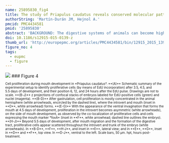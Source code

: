 ```yaml
---
name: 25895830_fig4
title: The study of Priapulus caudatus reveals conserved molecular patterning underlying different gut morphogenesis in the Ecdysozoa.
authorString: 'Martín-Durán JM, Hejnol A.'
pmcid: PMC4434581
pmid: '25895830'
abstract: 'BACKGROUND: The digestive systems of animals can become highly specialized in response to their exploration and occupation of new ecological niches. Although studies on different animals have revealed commonalities in gut formation, the model systems Caenorhabditis elegans and Drosophila melanogaster, which belong to the invertebrate group Ecdysozoa, exhibit remarkable deviations in how their intestines develop. Their morphological and developmental idiosyncrasies have hindered reconstructions of ancestral gut characters for the Ecdysozoa, and limit comparisons with vertebrate models. In this respect, the phylogenetic position, and slow evolving morphological and molecular characters of marine priapulid worms advance them as a key group to decipher evolutionary events that occurred in the lineages leading to C. elegans and D. melanogaster. RESULTS: In the priapulid Priapulus caudatus, the gut consists of an ectodermal foregut and anus, and a mid region of at least partial endodermal origin. The inner gut develops into a 16-cell primordium devoid of visceral musculature, arranged in three mid tetrads and two posterior duplets. The mouth invaginates ventrally and shifts to a terminal anterior position as the ventral anterior ectoderm differentially proliferates. Contraction of the musculature occurs as the head region retracts into the trunk and resolves the definitive larval body plan. Despite obvious developmental differences with C. elegans and D. melanogaster, the expression in P. caudatus of the gut-related candidate genes NK2.1, foxQ2, FGF8/17/18, GATA456, HNF4, wnt1, and evx demonstrate three distinct evolutionarily conserved molecular profiles that correlate with morphologically identified sub-regions of the gut. CONCLUSIONS: The comparative analysis of priapulid development suggests that a midgut formed by a single endodermal population of vegetal cells, a ventral mouth, and the blastoporal origin of the anus are ancestral features in the Ecdysozoa. Our molecular data on P. caudatus reveal a conserved ecdysozoan gut-patterning program and demonstrates that extreme morphological divergence has not been accompanied by major molecular innovations in transcriptional regulators during digestive system evolution in the Ecdysozoa. Our data help us understand the origins of the ecdysozoan body plan, including those of C. elegans and D. melanogaster, and this is critical for comparisons between these two prominent model systems and their vertebrate counterparts.'
doi: 10.1186/s12915-015-0139-z
thumb_url: 'http://europepmc.org/articles/PMC4434581/bin/12915_2015_139_Fig4_HTML.gif'
figure_no: 4
tags:
  - eupmc
  - figure
---
```

<img src='http://europepmc.org/articles/PMC4434581/bin/12915_2015_139_Fig4_HTML.jpg' style='max-height: 300px'>
### Figure 4
<p style='font-size: 10px;'>Cell proliferation during mouth development in *Priapulus caudatus*. **(A)** Schematic summary of the experimental setup to identify proliferative cells (by means of EdU incorporation) after 3.5, 4.5, and 5.5&nbsp;days of development, and their position 6, 12, and 24&nbsp;hours after the EdU pulse. Drawings are not to scale. **(B-J)** z projections of confocal stacks of embryos labeled for EdU-positive cells (green) and nuclei (magenta). **(B-D)** After gastrulation, cell proliferation is mostly concentrated in the animal hemisphere (white arrowheads, encircled by the dashed line), where the introvert and mouth (inset in **D**, white arrowhead) forms. **(E-G)** With the appearance of the ventral invagination that forms the mouth at 4.5&nbsp;days of development, proliferation in the introvert becomes asymmetric (white arrowheads), on the side of mouth development, as observed by the co-localization of proliferative cells and cells expressing the mouth marker *foxA* (inset in **F**, white arrowhead; dashed line outlines the embryo). **(H-J)** Beyond 5.5&nbsp;days of development, after mouth migration and the formation of the digestive tract, proliferative cells appear scattered throughout the introvert and trunk of the embryo (white arrowheads). In **B-D**, **F**, **H-J**, and inset in **E**, lateral view; and in **E**, **G**, inset in **D** and **F**, top view. In **D-J**, ventral to the left. Scale bars, 50&nbsp;μm. hpt, hours post-treatment.</p>